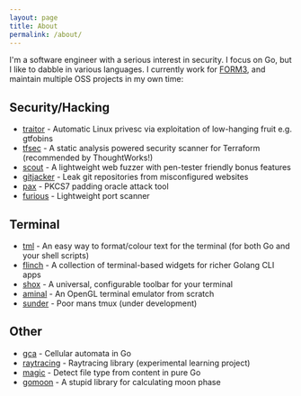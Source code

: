 ```yaml
---
layout: page
title: About
permalink: /about/
---
```

I'm a software engineer with a serious interest in security. I focus on Go, but I like to dabble in various languages. I currently work for [FORM3](https://form3.tech), and maintain multiple OSS projects in my own time:

## Security/Hacking

- [traitor](https://github.com/liamg/traitor) - Automatic Linux privesc via exploitation of low-hanging fruit e.g. gtfobins
- [tfsec](https://github.com/tfsec/tfsec) - A static analysis powered security scanner for Terraform (recommended by ThoughtWorks!)
- [scout](https://github.com/liamg/scout) - A lightweight web fuzzer with pen-tester friendly bonus features
- [gitjacker](https://github.com/liamg/gitjacker) - Leak git repositories from misconfigured websites
- [pax](https://github.com/liamg/pax) - PKCS7 padding oracle attack tool
- [furious](https://github.com/liamg/furious) - Lightweight port scanner

## Terminal

- [tml](https://github.com/liamg/tml) - An easy way to format/colour text for the terminal (for both Go and your shell scripts)
- [flinch](https://github.com/liamg/flinch) - A collection of terminal-based widgets for richer Golang CLI apps
- [shox](https://github.com/liamg/shox) - A universal, configurable toolbar for your terminal
- [aminal](https://github.com/liamg/aminal) - An OpenGL terminal emulator from scratch
- [sunder](https://github.com/liamg/sunder) - Poor mans tmux (under development)

## Other

- [gca](https://github.com/liamg/gca) - Cellular automata in Go
- [raytracing](https://github.com/liamg/raytracing) - Raytracing library (experimental learning project)
- [magic](https://github.com/liamg/magic) - Detect file type from content in pure Go
- [gomoon](https://github.com/liamg/gomoon) - A stupid library for calculating moon phase

